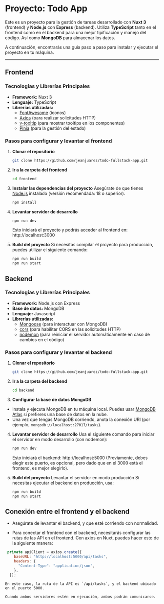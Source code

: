 # Proyecto: Todo App

Este es un proyecto para la gestión de tareas desarrollado con **Nuxt 3** (frontend) y **Node.js** con **Express** (backend). Utiliza **TypeScript** tanto en el frontend como en el backend para una mejor tipificación y manejo del código. Así como **MongoDB** para almacenar los datos.

A continuación, encontrarás una guía paso a paso para instalar y ejecutar el proyecto en tu máquina.

---

## **Frontend**

### Tecnologías y Librerías Principales

- **Framework:** Nuxt 3
- **Lenguaje:** TypeScript
- **Librerías utilizadas:**
  - [FontAwesome](https://fontawesome.com/) (iconos)
  - [Axios](https://axios-http.com/) (para realizar solicitudes HTTP)
  - [v-tooltip](https://v-tooltip.netlify.app/) (para mostrar tooltips en los componentes)
  - [Pinia](https://pinia.vuejs.org/) (para la gestión del estado)

### **Pasos para configurar y levantar el frontend**

1. **Clonar el repositorio**

   ```bash
   git clone https://github.com/jeanjuarez/todo-fullstack-app.git
   ```

2. **Ir a la carpeta del frontend**

   ```bash
   cd frontend
   ```

3. **Instalar las dependencias del proyecto** Asegúrate de que tienes [Node.js](https://nodejs.org/en) instalado (versión recomendada: 18 o superior).

   ```bash
   npm install
   ```

4. **Levantar servidor de desarrollo**

   ```bash
   npm run dev
   ```

   Esto iniciará el proyecto y podrás acceder al frontend en: http://localhost:3000

5. **Build del proyecto** Si necesitas compilar el proyecto para producción, puedes utilizar el siguiente comando:

   ```bash
   npm run build
   npm run start
   ```

## **Backend**

### Tecnologías y Librerías Principales

- **Framework:** Node.js con Express
- **Base de datos:** MongoDB
- **Lenguaje:** Javascript
- **Librerías utilizadas:**
  - [Mongoose](https://mongoosejs.com/) (para interactuar con MongoDB)
  - [cors](https://www.npmjs.com/package/cors) (para habilitar CORS en las solicitudes HTTP)
  - [nodemon](https://www.npmjs.com/package/nodemon) (para reiniciar el servidor automáticamente en caso de cambios en el código)

### **Pasos para configurar y levantar el backend**

1. **Clonar el repositorio**

   ```bash
   git clone https://github.com/jeanjuarez/todo-fullstack-app.git
   ```

2. **Ir a la carpeta del backend**

   ```bash
   cd backend
   ```

3. **Configurar la base de datos MongoDB**

- Instala y ejecuta MongoDB en tu máquina local. Puedes usar [MongoDB Atlas](https://www.mongodb.com/products/platform/atlas-database) si prefieres una base de datos en la nube.
- Una vez que tengas MongoDB corriendo, anota la conexión URI (por ejemplo, `mongodb://localhost:27017/tasks`).

4. **Levantar servidor de desarrollo** Usa el siguiente comando para iniciar el servidor en modo desarrollo (con nodemon):

   ```bash
   npm run dev
   ```

   Esto iniciará el backend: http://localhost:5000 (Previamente, debes elegir este puerto, es opcional, pero dado que en el 3000 está el frontend, es mejor elegirlo).

5. **Build del proyecto** Levantar el servidor en modo producción Si necesitas ejecutar el backend en producción, usa:

   ```bash
   npm run build
   npm run start
   ```

## **Conexión entre el frontend y el backend**

- Asegúrate de levantar el backend, y que esté corriendo con normalidad.

- Para conectar el frontend con el backend, necesitarás configurar las rutas de las API en el frontend. Con axios en Nuxt, puedes hacer esto de la siguiente manera:

```javascript
 private apiClient = axios.create({
    baseURL: "http://localhost:5000/api/tasks",
    headers: {
      "Content-Type": "application/json",
    },
  });
```

    En este caso, la ruta de la API es `/api/tasks`, y el backend ubicado en el puerto 5000.

    Cuando ambos servidores estén en ejecución, ambos podrán comunicarse.
